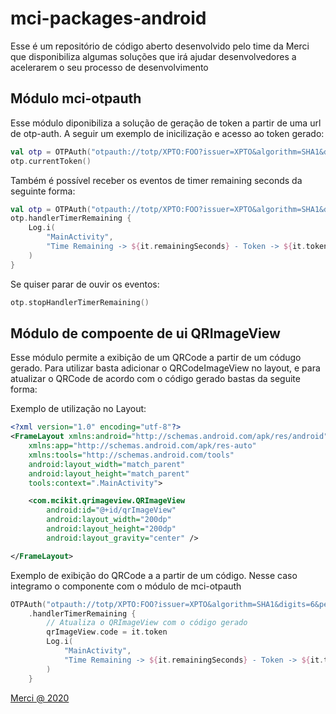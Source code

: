 # mci-packages-android
Esse é um repositório de código aberto desenvolvido pelo time da Merci que disponibiliza algumas
soluções que irá ajudar desenvolvedores a acelerarem o seu processo de desenvolvimento

## Módulo mci-otpauth
Esse módulo diponibiliza a solução de geração de token a partir de uma url de otp-auth. A seguir um exemplo
de inicilização e acesso ao token gerado:
```kotlin
val otp = OTPAuth("otpauth://totp/XPTO:FOO?issuer=XPTO&algorithm=SHA1&digits=6&period=30&secret=N4SYQORWRZ2TIML5")
otp.currentToken()
```

Também é possível receber os eventos de timer remaining seconds da seguinte forma:
```kotlin
val otp = OTPAuth("otpauth://totp/XPTO:FOO?issuer=XPTO&algorithm=SHA1&digits=6&period=30&secret=N4SYQORWRZ2TIML5")
otp.handlerTimerRemaining {
    Log.i(
        "MainActivity",
        "Time Remaining -> ${it.remainingSeconds} - Token -> ${it.token}"
    )
}
```

Se quiser parar de ouvir os eventos:
```kotlin
otp.stopHandlerTimerRemaining()
```

## Módulo de compoente de ui QRImageView
Esse módulo permite a exibição de um QRCode a partir de um códugo gerado. Para utilizar basta adicionar
o QRCodeImageView no layout, e para atualizar o QRCode de acordo com o código gerado bastas da seguite
forma:

Exemplo de utilização no Layout:

````xml
<?xml version="1.0" encoding="utf-8"?>
<FrameLayout xmlns:android="http://schemas.android.com/apk/res/android"
    xmlns:app="http://schemas.android.com/apk/res-auto"
    xmlns:tools="http://schemas.android.com/tools"
    android:layout_width="match_parent"
    android:layout_height="match_parent"
    tools:context=".MainActivity">

    <com.mcikit.qrimageview.QRImageView
        android:id="@+id/qrImageView"
        android:layout_width="200dp"
        android:layout_height="200dp"
        android:layout_gravity="center" />

</FrameLayout>
````
Exemplo de exibição do QRCode a a partir de um código. Nesse caso integramo o componente com o módulo
de mci-otpauth

```kotlin
OTPAuth("otpauth://totp/XPTO:FOO?issuer=XPTO&algorithm=SHA1&digits=6&period=30&secret=N4SYQORWRZ2TIML5")
    .handlerTimerRemaining {
        // Atualiza o QRImageView com o código gerado
        qrImageView.code = it.token
        Log.i(
            "MainActivity",
            "Time Remaining -> ${it.remainingSeconds} - Token -> ${it.token}"
        )
    }
```

[Merci @ 2020](https://merci.com.br)
